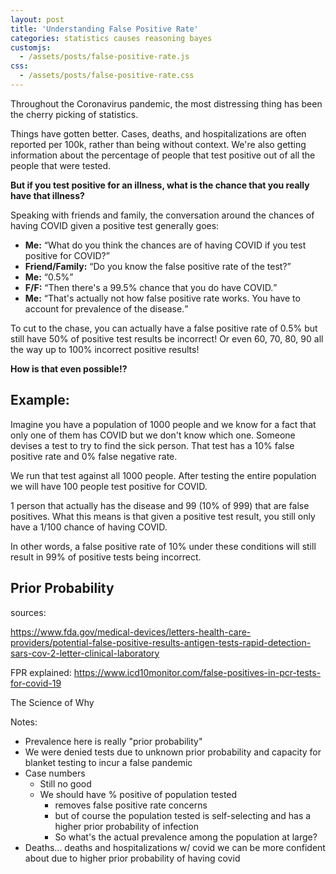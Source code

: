 ```yaml
---
layout: post
title: 'Understanding False Positive Rate'
categories: statistics causes reasoning bayes
customjs:
  - /assets/posts/false-positive-rate.js
css:
  - /assets/posts/false-positive-rate.css
---
```


Throughout the Coronavirus pandemic, the most distressing thing has been the cherry picking of statistics.

Things have gotten better. Cases, deaths, and hospitalizations are often reported per 100k, rather than being without context. We're also getting information about the percentage of people that test positive out of all the people that were tested.

**But if you test positive for an illness, what is the chance that you really have that illness?**

Speaking with friends and family, the conversation around the chances of having COVID given a positive test generally goes:

<ul class="dialogue">
<li><strong>Me:</strong> <q>What do you think the chances are of having COVID if you test positive for COVID?</q></li>
<li><strong>Friend/Family:</strong> <q>Do you know the false positive rate of the test?</q></li>
<li><strong>Me:</strong> <q>0.5%</q></li>
<li><strong>F/F:</strong> <q>Then there's a 99.5% chance that you do have COVID.</q></li>
<li><strong>Me:</strong> <q>That's actually not how false positive rate works. You have to account for prevalence of the disease.</q></li>
</ul>

To cut to the chase, you can actually have a false positive rate of 0.5% but still have 50% of positive test results be incorrect! Or even 60, 70, 80, 90 all the way up to 100% incorrect positive results!

**How is that even possible!?**

## Example:

Imagine you have a population of 1000 people and we know for a fact that only one of them has COVID but we don't know which one. Someone devises a test to try to find the sick person. That test has a 10% false positive rate and 0% false negative rate.

We run that test against all 1000 people. After testing the entire population we will have 100 people test positive for COVID.

1 person that actually has the disease and 99 (10% of 999) that are false positives. What this means is that given a positive test result, you still only have a 1/100 chance of having COVID.

In other words, a false positive rate of 10% under these conditions will still result in 99% of positive tests being incorrect.

## Prior Probability



<div class="full-info-box">
  <span class="person">
    <div class="head"></div>
    <div class="body"></div>
    <div class="arm-divider"></div>
  </span>
</div>


sources:

https://www.fda.gov/medical-devices/letters-health-care-providers/potential-false-positive-results-antigen-tests-rapid-detection-sars-cov-2-letter-clinical-laboratory

FPR explained:
https://www.icd10monitor.com/false-positives-in-pcr-tests-for-covid-19

The Science of Why

Notes:
- Prevalence here is really "prior probability"
- We were denied tests due to unknown prior probability and capacity for blanket testing to incur a false pandemic
- Case numbers
  - Still no good
  - We should have % positive of population tested
    - removes false positive rate concerns
    - but of course the population tested is self-selecting and has a higher prior probability of infection
    - So what's the actual prevalence among the population at large?
- Deaths... deaths and hospitalizations w/ covid we can be more confident about due to
  higher prior probability of having covid
